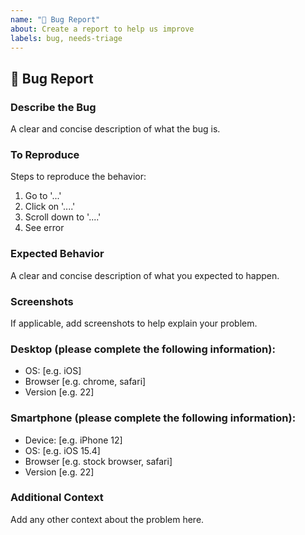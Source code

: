 ```yaml
---
name: "🐞 Bug Report"
about: Create a report to help us improve
labels: bug, needs-triage
---
```


## 🐞 Bug Report

### Describe the Bug
A clear and concise description of what the bug is.

### To Reproduce
Steps to reproduce the behavior:
1. Go to '...'
2. Click on '....'
3. Scroll down to '....'
4. See error

### Expected Behavior
A clear and concise description of what you expected to happen.

### Screenshots
If applicable, add screenshots to help explain your problem.

### Desktop (please complete the following information):
 - OS: [e.g. iOS]
 - Browser [e.g. chrome, safari]
 - Version [e.g. 22]

### Smartphone (please complete the following information):
 - Device: [e.g. iPhone 12]
 - OS: [e.g. iOS 15.4]
 - Browser [e.g. stock browser, safari]
 - Version [e.g. 22]

### Additional Context
Add any other context about the problem here.
